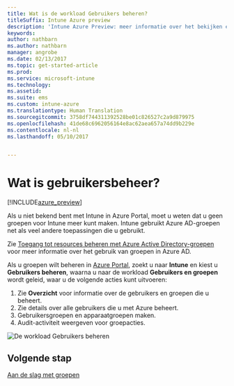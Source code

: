 ```yaml
---
title: Wat is de workload Gebruikers beheren?
titleSuffix: Intune Azure preview
description: 'Intune Azure Preview: meer informatie over het bekijken en beheren van gebruikers met Microsoft Intune en Azure.'
keywords: 
author: nathbarn
ms.author: nathbarn
manager: angrobe
ms.date: 02/13/2017
ms.topic: get-started-article
ms.prod: 
ms.service: microsoft-intune
ms.technology: 
ms.assetid: 
ms.suite: ems
ms.custom: intune-azure
ms.translationtype: Human Translation
ms.sourcegitcommit: 3758df744311392528be01c826527c2a9d879975
ms.openlocfilehash: 41de68c6962056164e8ac62aea657a74dd9b229e
ms.contentlocale: nl-nl
ms.lasthandoff: 05/10/2017


---
```


# <a name="what-is-user-management"></a>Wat is gebruikersbeheer?


[!INCLUDE[azure_preview](../includes/azure_preview.md)]

Als u niet bekend bent met Intune in Azure Portal, moet u weten dat u geen groepen voor Intune meer kunt maken. Intune gebruikt Azure AD-groepen net als veel andere toepassingen die u gebruikt.

Zie [Toegang tot resources beheren met Azure Active Directory-groepen](https://docs.microsoft.com/azure/active-directory/active-directory-manage-groups) voor meer informatie over het gebruik van groepen in Azure AD.

Als u groepen wilt beheren in [Azure Portal](https://portal.azure.com), zoekt u naar **Intune** en kiest u **Gebruikers beheren**, waarna u naar de workload **Gebruikers en groepen** wordt geleid, waar u de volgende acties kunt uitvoeren:

1. Zie **Overzicht** voor informatie over de gebruikers en groepen die u beheert.
2. Zie details over alle gebruikers die u met Azure beheert.
3. Gebruikersgroepen en apparaatgroepen maken.
4. Audit-activiteit weergeven voor groepacties.

![De workload Gebruikers beheren](./media/manage-users.png)


## <a name="next-step"></a>Volgende stap

[Aan de slag met groepen](../manage-users/get-started-with-groups.md)

